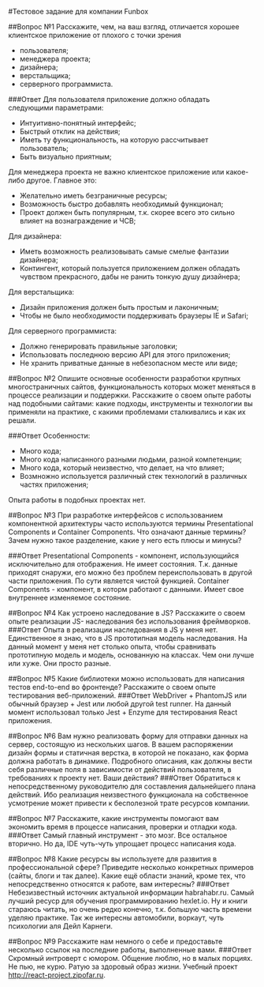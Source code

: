 #Тестовое задание для компании Funbox

##Вопрос №1
Расскажите, чем, на ваш взгляд, отличается хорошее клиентское приложение от
плохого с точки зрения
* пользователя;
* менеджера проекта;
* дизайнера;
* верстальщика;
* серверного программиста. 

###Ответ
Для пользователя приложение должно обладать следующими параметрами:

* Интуитивно-понятный интерфейс;
* Быстрый отклик на действия;
* Иметь ту функциональность, на которую рассчитывает пользователь;
* Быть визуально приятным;

Для менеджера проекта не важно клиентское приложение или какое-либо другое. Главное это:
* Желательно иметь безграничные ресурсы;
* Возможность быстро добавлять необходимый функционал;
* Проект должен быть популярным, т.к. скорее всего это сильно влияет на вознаграждение и ЧСВ;

Для дизайнера:
* Иметь возможность реализовывать самые смелые фантазии дизайнера;
* Контингент, который пользуется приложением должен обладать чувством прекрасного, дабы не ранить тонкую душу дизайнера;

Для верстальщика:
* Дизайн приложения должен быть простым и лаконичным;
* Чтобы не было необходимости поддерживать браузеры IE и Safari;

Для серверного программиста:
* Должно генерировать правильные заголовки;
* Использовать последнюю версию API для этого приложения;
* Не хранить приватные данные в небезопасном месте или виде;

##Вопрос №2
Опишите основные особенности разработки крупных многостраничных сайтов,
функциональность которых может меняться в процессе реализации и поддержки.
Расскажите о своем опыте работы над подобными сайтами: какие подходы,
инструменты и технологии вы применяли на практике, с какими проблемами
сталкивались и как их решали.

###Ответ
Особенности:
* Много кода;
* Много кода написанного разными людьми, разной компетенции;
* Много кода, который неизвестно, что делает, на что влияет;
* Возмножно используется различный стек технологий в различных частях приложения;

Опыта работы в подобных проектах нет.

##Вопрос №3
При разработке интерфейсов с использованием компонентной архитектуры часто
используются термины Presentational Сomponents и Сontainer Сomponents. Что
означают данные термины? Зачем нужно такое разделение, какие у него есть
плюсы и минусы?

###Ответ
Presentational Сomponents - компонент, использующийся исключительно для отображения. Не имеет состояния. Т.к. данные приходят снаружи, его можно без проблем переиспользовать в другой части приложения. По сути является чистой функцией.
Сontainer Сomponents - компонент, в которм работают с данными. Имеет свое внутреннее изменяемое состояние. 

##Вопрос №4
Как устроено наследование в JS? Расскажите о своем опыте реализации JS-
наследования без использования фреймворков.
###Ответ
Опыта в реализации наследования в JS у меня нет. Единственное я 
знаю, что в JS прототипная модель наследования. На данный момент
у меня нет столько опыта, чтобы сравнивать прототипную модель и модель, 
основанную на классах. Чем они лучше или хуже. Они просто разные.

##Вопрос №5
Какие библиотеки можно использовать для написания тестов end-to-end во
фронтенде? Расскажите о своем опыте тестирования веб-приложений.
###Ответ
WebDriver + PhantomJS или обычный браузер + Jest или любой другой test runner. На данный момент использовал только Jest + Enzyme для тестирования React приложения.

##Вопрос №6
Вам нужно реализовать форму для отправки данных на сервер, состоящую из
нескольких шагов. В вашем распоряжении дизайн формы и статичная верстка, в
которой не показано, как форма должна работать в динамике. Подробного
описания, как должны вести себя различные поля в зависимости от 
действий пользователя, в требованиях к проекту нет. Ваши действия?
###Ответ
Обратиться к непосредственному руководителю для составления 
дальнейшего плана действий. Ибо реализация неизвестного 
функционала на собственное усмотрение может привести к бесполезной 
трате ресурсов компании.

##Вопрос №7
Расскажите, какие инструменты помогают вам экономить время в процессе
написания, проверки и отладки кода.
###Ответ
Самый главный инструмент - это мозг. Все остальное вторично. Но да, IDE
чуть-чуть упрощает процесс написания кода.

##Вопрос №8
Какие ресурсы вы используете для развития в профессиональной сфере? Приведите
несколько конкретных примеров (сайты, блоги и так далее).
Какие ещё области знаний, кроме тех, что непосредственно относятся к работе,
вам интересны?
###Ответ
Небезизвестный источник актуальной информации habrahabr.ru.
Самый лучший ресуср для обучения программированию hexlet.io.
Ну и книги стараюсь читать, но очень редко конечно, т.к. большую часть
времени уделяю практике. Так же интересны автомобили, воркаут, чуть
психологии аля Дейл Карнеги.

##Вопрос №9
Расскажите нам немного о себе и предоставьте несколько ссылок на последние
работы, выполненные вами.
###Ответ
Скромный интроверт с юмором. Общение люблю, но в малых порциях. 
Не пью, не курю. Ратую за здоровый образ жизни.
Учебный проект http://react-project.zipofar.ru.
 

